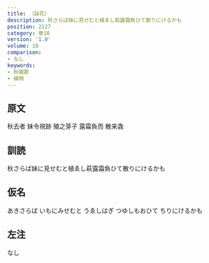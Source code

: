```yaml
---
title: （詠花）
description: 秋さらば妹に見せむと植ゑし萩露霜負ひて散りにけるかも
position: 2127
category: 巻10
version: '1.0'
volume: 10
comparison:
- なし
keywords:
- 秋雑歌
- 植物
---
```


## 原文

秋去者 妹令視跡 殖之芽子 露霜負而 散来毳

## 訓読

秋さらば妹に見せむと植ゑし萩露霜負ひて散りにけるかも

## 仮名

あきさらば いもにみせむと うゑしはぎ つゆしもおひて ちりにけるかも

## 左注

なし
